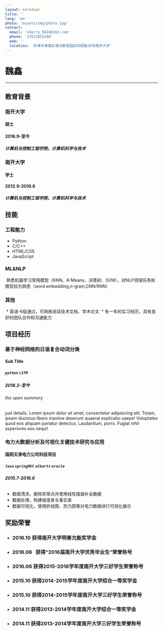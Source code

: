 ```yaml
---
layout: markdown
title: ''
lang: 'en'
photo: 'assets/img/photo.jpg'
contact:
  email: 'sherry_0424@163.com'
  phone: '13512852540'
  web: ''
  location: '天津市津南区海河教育园区同砚路38号南开大学'
---
```


# 魏鑫

-----------

## 教育背景

### 南开大学
#### 硕士
#### 2016.9-至今
##### 计算机与控制工程学院，计算机科学与技术

### 南开大学
#### 学士
#### 2012.9-2016.6
##### 计算机与控制工程学院，计算机科学与技术


## 技能

### 工程能力
* Python
* C/C++
* HTML/CSS
* JavaScript

### ML&NLP
  熟悉机器学习常用模型（KNN、K-Means、决策树、SVM），对NLP领域任务和模型较为熟悉（word embedding,n-gram,CNN/RNN）

### 其他
  * 英语-6级通过，可熟练阅读技术文档、学术论文
  * 有一年的实习经历，具有良好的团队合作和沟通能力

## 项目经历
### 基于神经网络的日语复合动词分类
#### Sub Title
##### `python` `LSTM`
##### 2018.2-至今
###### the open summary
just details.
Lorem ipsum dolor sit amet, consectetur adipisicing elit. Totam, ipsam ducimus libero maxime deserunt quaerat explicabo saepe! Voluptates quod eos aliquam pariatur delectus. Laudantium, porro. Fugiat nihil asperiores eos sequi!


### 电力大数据分析及可视化关键技术研究与应用
#### 国网天津电力公司科技项目
##### `Java` `springMVC` `eCharts` `oracle`
##### 2015.7-2016.6
###### 
* 数据清洗，删除异常点并使用线性插值补全数据
* 数据处理，构建维度表与事实表
* 数据可视化，使用折线图、热力图等对电力数据进行可视化展示

## 奖励荣誉

* ### 2016.10   获得南开大学明善允能奖学金
* ### 2016.06   获得“2016届南开大学优秀毕业生”荣誉称号
* ### 2016.06   获得2015-2016学年度南开大学三好学生荣誉称号
* ### 2015.10   获得2014-2015学年度南开大学综合一等奖学金
* ### 2015.10   获得2014-2015学年度南开大学三好学生荣誉称号
* ### 2014.11   获得2013-2014学年度南开大学综合一等奖学金
* ### 2014.11   获得2013-2014学年度南开大学三好学生荣誉称号

